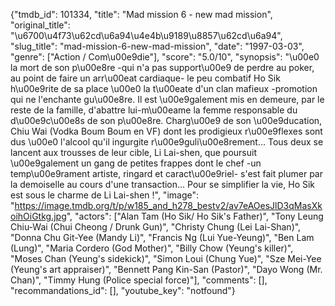 {"tmdb_id": 101334, "title": "Mad mission 6 - new mad mission", "original_title": "\u6700\u4f73\u62cd\u6a94\u4e4b\u9189\u8857\u62cd\u6a94", "slug_title": "mad-mission-6-new-mad-mission", "date": "1997-03-03", "genre": ["Action / Com\u00e9die"], "score": "5.0/10", "synopsis": "\u00e0 la mort de son p\u00e8re -qui n'a pas support\u00e9 de perdre au poker, au point de faire un arr\u00eat cardiaque- le peu combatif Ho Sik h\u00e9rite de sa place \u00e0 la t\u00eate d'un clan mafieux -promotion qui ne l'enchante gu\u00e8re. Il est \u00e9galement mis en demeure, par le reste de la famille, d'abattre lui-m\u00eame la femme responsable du d\u00e9c\u00e8s de son p\u00e8re. Charg\u00e9 de son \u00e9ducation, Chiu Wai (Vodka Boum Boum en VF) dont les prodigieux r\u00e9flexes sont dus \u00e0 l'alcool qu'il ingurgite r\u00e9guli\u00e8rement... Tous deux se lancent aux trousses de leur cible, Li Lai-shen, que poursuit \u00e9galement un gang de petites frappes dont le chef -un temp\u00e9rament artiste, ringard et caract\u00e9riel- s'est fait plumer par la demoiselle au cours d'une transaction... Pour se simplifier la vie, Ho Sik est sous le charme de Li Lai-shen !", "image": "https://image.tmdb.org/t/p/w185_and_h278_bestv2/av7eAOesJlD3qMasXkoihOiGtkg.jpg", "actors": ["Alan Tam (Ho Sik/ Ho Sik's Father)", "Tony Leung Chiu-Wai (Chui Cheong / Drunk Gun)", "Christy Chung (Lei Lai-Shan)", "Donna Chu Git-Yee (Mandy Li)", "Francis Ng (Lui Yue-Yeung)", "Ben Lam (Lung)", "Maria Cordero (God Mother)", "Billy Chow (Yeung's killer)", "Moses Chan (Yeung's sidekick)", "Simon Loui (Chung Yue)", "Sze Mei-Yee (Yeung's art appraiser)", "Bennett Pang Kin-San (Pastor)", "Dayo Wong (Mr. Chan)", "Timmy Hung (Police special force)"], "comments": [], "recommandations_id": [], "youtube_key": "notfound"}